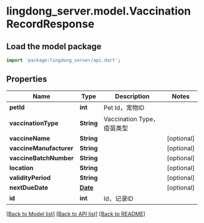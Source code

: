 # lingdong_server.model.VaccinationRecordResponse

## Load the model package
```dart
import 'package:lingdong_server/api.dart';
```

## Properties
Name | Type | Description | Notes
------------ | ------------- | ------------- | -------------
**petId** | **int** | Pet Id，宠物ID | 
**vaccinationType** | **String** | Vaccination Type，疫苗类型 | 
**vaccineName** | **String** |  | [optional] 
**vaccineManufacturer** | **String** |  | [optional] 
**vaccineBatchNumber** | **String** |  | [optional] 
**location** | **String** |  | [optional] 
**validityPeriod** | **String** |  | [optional] 
**nextDueDate** | [**Date**](Date.md) |  | [optional] 
**id** | **int** | Id，记录ID | 

[[Back to Model list]](../README.md#documentation-for-models) [[Back to API list]](../README.md#documentation-for-api-endpoints) [[Back to README]](../README.md)


